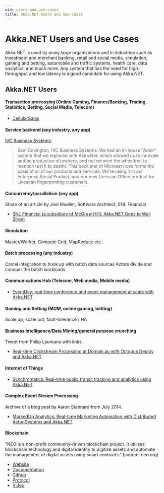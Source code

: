 ```yaml
---
uid: users-and-use-cases
title: Akka.NET Users and Use Cases
---
```


# Akka.NET Users and Use Cases

Akka.NET is used by many large organizations and in industries such as investment and merchant banking, retail and social media, simulation, gaming and betting, automobile and traffic systems, health care, data analytics, and much more. 
Any system that has the need for high-throughput and low latency is a good candidate for using Akka.NET.

## Akka.NET Users

#### Transaction processing (Online Gaming, Finance/Banking, Trading, Statistics, Betting, Social Media, Telecom)
* [CellularSales](https://youtu.be/G3ZafPNI-hk?t=31m6s)

#### Service backend (any industry, any app)

[IVC Business Systems](http://ivcbusinesssystems.com/):

> Sam Covington, IVC Business Systems: We had an in-house "Actor" system that we replaced with Akka.Net, which allowed us to innovate and be productive elsewhere, and not reinvent the wheel(not to mention test it to death). This back end of Microservices forms the basis of all of our products and services. We're using it in our Enterprise Social Product, and our new Livescan Office product for Livescan fingerprinting customers.

#### Concurrency/parallelism (any app)
Share of an article by Joel Mueller, Software Architect, SNL Financial
* [SNL Financial (a subsidiary of McGraw Hill): Akka.NET Goes to Wall Street](https://petabridge.com/blog/akkadotnet-goes-to-wall-street/)

#### Simulation
Master/Worker, Compute Grid, MapReduce etc.

#### Batch processing (any industry)
Camel integration to hook up with batch data sources Actors divide and conquer the batch workloads

#### Communications Hub (Telecom, Web media, Mobile media)
* [EventDay: real-time conference and event management at scale with Akka.NET](https://youtu.be/G3ZafPNI-hk?t=6m16s)

#### Gaming and Betting (MOM, online gaming, betting)
Scale up, scale out, fault-tolerance / HA

#### Business Intelligence/Data Mining/general purpose crunching
Tweet from Philip Laureano with links.
* [Real-time Clickstream Processing at Domain.au with Octopus Deploy and Akka.NET](https://twitter.com/philiplaureano/status/735976018993778688)

#### Internet of Things
* [Synchromatics: Real-time public transit tracking and analytics using Akka.NET](https://youtu.be/YuY1ziEqifU?t=3m38s)

#### Complex Event Stream Processing
Archive of a blog post by Aaron Stannard from July 2014.

* [MarkedUp Analytics: Real-time Marketing Automation with Distributed Actor Systems and Akka.NET](http://www.aaronstannard.com/markedup-akkadotnet/)

#### Blockchain
"NEO is a non-profit community-driven blockchain project. It utilizes blockchain technology and digital identity to digitize assets and automate the management of digital assets using smart contracts." (source: neo.org)

* [Website](https://neo.org)
* [Documentation](http://docs.neo.org/en-us/index.html)
* [Github](https://github.com/neo-project)
* [Protocol](https://github.com/neo-project/neo)
* [Video](https://www.youtube.com/channel/UCl1AwEDN0w5lTmfJEMsY5Vw)
